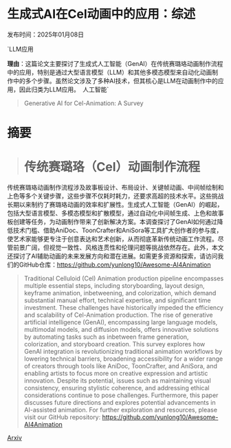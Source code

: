 # 生成式AI在Cel动画中的应用：综述

发布时间：2025年01月08日

`LLM应用

**理由**：这篇论文主要探讨了生成式人工智能（GenAI）在传统赛璐珞动画制作流程中的应用，特别是通过大型语言模型（LLM）和其他多模态模型来自动化动画制作中的多个步骤。虽然论文涉及了多种AI技术，但其核心是LLM在动画制作中的应用，因此归类为LLM应用。` `人工智能`

> Generative AI for Cel-Animation: A Survey

# 摘要

> # 传统赛璐珞（Cel）动画制作流程
传统赛璐珞动画制作流程涉及故事板设计、布局设计、关键帧动画、中间帧绘制和上色等多个关键步骤，这些步骤不仅耗时耗力，还要求高超的技术水平。这些挑战长期以来制约了赛璐珞动画的效率和扩展性。生成式人工智能（GenAI）的崛起，包括大型语言模型、多模态模型和扩散模型，通过自动化中间帧生成、上色和故事板创建等任务，为动画制作带来了创新解决方案。本调查探讨了GenAI如何通过降低技术门槛、借助AniDoc、ToonCrafter和AniSora等工具扩大创作者的参与度，使艺术家能够更专注于创意表达和艺术创新，从而彻底革新传统动画工作流程。尽管前景广阔，但视觉一致性、风格连贯性和伦理问题等挑战依然存在。此外，本文还探讨了AI辅助动画的未来发展方向和潜在进展。如需更多资源和探索，请访问我们的GitHub仓库：https://github.com/yunlong10/Awesome-AI4Animation

> Traditional Celluloid (Cel) Animation production pipeline encompasses multiple essential steps, including storyboarding, layout design, keyframe animation, inbetweening, and colorization, which demand substantial manual effort, technical expertise, and significant time investment. These challenges have historically impeded the efficiency and scalability of Cel-Animation production. The rise of generative artificial intelligence (GenAI), encompassing large language models, multimodal models, and diffusion models, offers innovative solutions by automating tasks such as inbetween frame generation, colorization, and storyboard creation. This survey explores how GenAI integration is revolutionizing traditional animation workflows by lowering technical barriers, broadening accessibility for a wider range of creators through tools like AniDoc, ToonCrafter, and AniSora, and enabling artists to focus more on creative expression and artistic innovation. Despite its potential, issues such as maintaining visual consistency, ensuring stylistic coherence, and addressing ethical considerations continue to pose challenges. Furthermore, this paper discusses future directions and explores potential advancements in AI-assisted animation. For further exploration and resources, please visit our GitHub repository: https://github.com/yunlong10/Awesome-AI4Animation

[Arxiv](https://arxiv.org/abs/2501.06250)